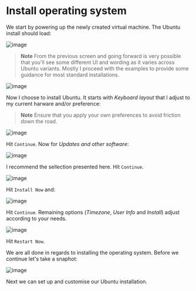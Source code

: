# Install operating system

We start by powering up the newly created virtual machine. The Ubuntu install should load:

![image](https://user-images.githubusercontent.com/1220067/177011070-1485a120-aaff-49a9-bab4-f5e03db7daeb.png)

> **Note**
> From the previous screen and going forward is very possible that you'll see some different UI and wording as it varies across Ubuntu variants. Mostly I proceed with the examples to provide some guidance for most standard installations.

![image](https://user-images.githubusercontent.com/1220067/177011206-646bf93c-68d7-4c99-bbea-ee674992c228.png)

Now I choose to install Ubuntu. It starts with _Keyboard layout_ that I adjust to my current harware and/or preference:

> **Note**
> Ensure that you apply your own preferences to avoid friction down the road.

![image](https://user-images.githubusercontent.com/1220067/177011262-8397371e-5ee8-4ab2-9f34-bf94a74129fa.png)

Hit `Continue`. Now for _Updates and other software_:

![image](https://user-images.githubusercontent.com/1220067/177011362-5722abb6-3bb4-4aff-9b30-89590f6a6ed4.png)

I recommend the sellection presented here. Hit `Continue`.

![image](https://user-images.githubusercontent.com/1220067/177011394-8a504f04-842d-4d14-829e-feb13dfe6d33.png)

Hit `Install Now` and:

![image](https://user-images.githubusercontent.com/1220067/177011419-68d4d500-e45f-4233-9b7e-1f874f9754fb.png)

Hit `Continue`. Remaining options (_Timezone_, _User Info_ and _Install_) adjust according to your needs.

![image](https://user-images.githubusercontent.com/1220067/177012235-2de250f2-b5c5-4ed6-a99a-309e749f924a.png)

Hit `Restart Now`.

We are all done in regards to installing the operating system. Before we continue let's take a snaphot:

![image](https://user-images.githubusercontent.com/1220067/177012314-b7cd8d66-5bc9-401d-8f4c-1b2938ba5320.png)

Next we can set up and customise our Ubuntu installation.
